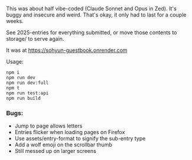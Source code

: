 This was about half vibe-coded (Claude Sonnet and Opus in Zed). It's buggy and insecure and weird. That's okay, it only had to last for a couple weeks.

See 2025-entries for everything submitted, or move those contents to storage/ to
serve again.

It was at <https://sohyun-guestbook.onrender.com>

Usage:

```
npm i
npm run dev
npm run dev:full
npm t
npm run test:api
npm run build
```

### Bugs:

* Jump to page allows letters
* Entries flicker when loading pages on Firefox
* Use assets/entry-format to signify the sub-entry type
* Add a wolf emoji on the scrollbar thumb
* Still messed up on larger screens
